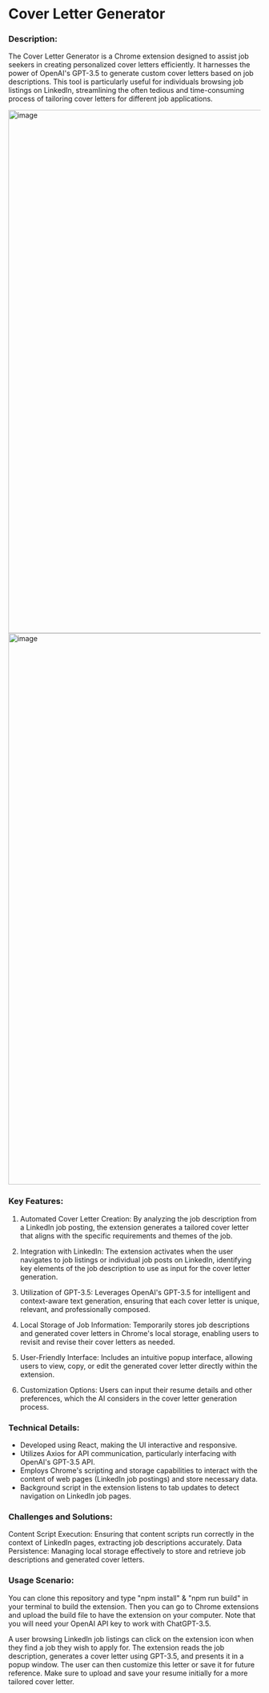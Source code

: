 # Cover Letter Generator

### Description:

The Cover Letter Generator is a Chrome extension designed to assist job seekers in creating personalized cover letters efficiently. It harnesses the power of OpenAI's GPT-3.5 to generate custom cover letters based on job descriptions. This tool is particularly useful for individuals browsing job listings on LinkedIn, streamlining the often tedious and time-consuming process of tailoring cover letters for different job applications.

<img width="1046" alt="image" src="https://github.com/abdulwahab04/OpenAIChromeExtension/assets/88958237/5b7bb5d9-127f-4750-9b90-ec8d9944a957">
<img width="1102" alt="image" src="https://github.com/abdulwahab04/OpenAIChromeExtension/assets/88958237/c193cafb-d457-494f-8bf6-80bf40a14882">

### Key Features:

1) Automated Cover Letter Creation: By analyzing the job description from a LinkedIn job posting, the extension generates a tailored cover letter that aligns with the specific requirements and themes of the job.

2) Integration with LinkedIn: The extension activates when the user navigates to job listings or individual job posts on LinkedIn, identifying key elements of the job description to use as input for the cover letter generation.

3) Utilization of GPT-3.5: Leverages OpenAI's GPT-3.5 for intelligent and context-aware text generation, ensuring that each cover letter is unique, relevant, and professionally composed.

4) Local Storage of Job Information: Temporarily stores job descriptions and generated cover letters in Chrome's local storage, enabling users to revisit and revise their cover letters as needed.

5) User-Friendly Interface: Includes an intuitive popup interface, allowing users to view, copy, or edit the generated cover letter directly within the extension.

6) Customization Options: Users can input their resume details and other preferences, which the AI considers in the cover letter generation process.

### Technical Details:

- Developed using React, making the UI interactive and responsive.
- Utilizes Axios for API communication, particularly interfacing with OpenAI's GPT-3.5 API.
- Employs Chrome's scripting and storage capabilities to interact with the content of web pages (LinkedIn job postings) and store necessary data.
- Background script in the extension listens to tab updates to detect navigation on LinkedIn job pages.

### Challenges and Solutions:

Content Script Execution: Ensuring that content scripts run correctly in the context of LinkedIn pages, extracting job descriptions accurately.
Data Persistence: Managing local storage effectively to store and retrieve job descriptions and generated cover letters.

### Usage Scenario:

You can clone this repository and type "npm install" & "npm run build" in your terminal to build the extension. Then you can go to Chrome extensions and upload the build file to have the extension on your computer. Note that you will need your OpenAI API key to work with ChatGPT-3.5.

A user browsing LinkedIn job listings can click on the extension icon when they find a job they wish to apply for. The extension reads the job description, generates a cover letter using GPT-3.5, and presents it in a popup window. The user can then customize this letter or save it for future reference. Make sure to upload and save your resume initially for a more tailored cover letter.

